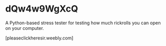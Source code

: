 # dQw4w9WgXcQ
A Python-based stress tester for testing how much rickrolls you can open on your computer.

[pleaseclickheresir.weebly.com]
